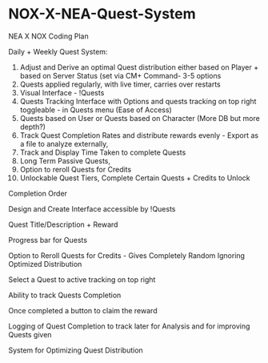 # NOX-X-NEA-Quest-System

NEA X NOX Coding Plan

Daily + Weekly Quest System:
1) Adjust and Derive an optimal Quest distribution either based on Player + based on Server Status (set via CM+ Command- 3-5 options
2) Quests applied regularly, with live timer, carries over restarts
3) Visual Interface - !Quests
4) Quests Tracking Interface with Options and quests tracking on top right toggleable - in Quests menu (Ease of Access)
5) Quests based on User or Quests based on Character (More DB but more depth?)
6) Track Quest Completion Rates and distribute rewards evenly - Export as a file to analyze externally, 
7) Track and Display Time Taken to complete Quests
8) Long Term Passive Quests,
9) Option to reroll Quests for Credits
10) Unlockable Quest Tiers, Complete Certain Quests + Credits to Unlock

Completion Order

Design and Create Interface accessible by !Quests

Quest Title/Description + Reward

Progress bar for Quests

Option to Reroll Quests for Credits - Gives Completely Random Ignoring Optimized Distribution

Select a Quest to active tracking on top right

Ability to track Quests Completion

Once completed a button to claim the reward

Logging of Quest Completion to track later for Analysis and for improving Quests given

System for Optimizing Quest Distribution
